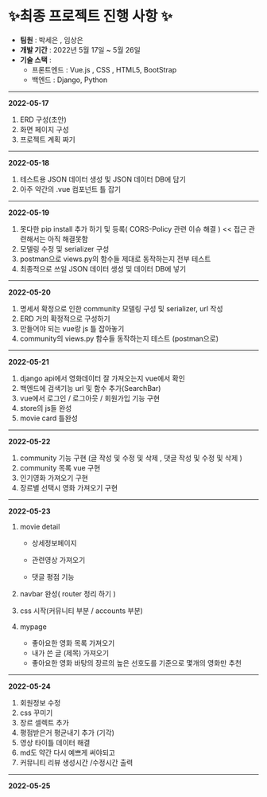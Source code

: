# ✨최종 프로젝트 진행 사항 ✨

- **팀원** : 박세은 , 임상은
- **개발 기간** : 2022년 5월 17일 ~ 5월 26일
- **기술 스택** : 
  - 프론트엔드 : Vue.js , CSS , HTML5, BootStrap
  - 백엔드 : Django, Python

--------------------------------------

**2022-05-17**

1. ERD 구성(초안)
2. 화면 페이지 구성
3. 프로젝트 계획 짜기

---------------------------------------------------

**2022-05-18**

1. 테스트용 JSON 데이터 생성 및 JSON 데이터 DB에 담기
2. 아주 약간의 .vue 컴포넌트 틀 잡기

---------------------------------------

**2022-05-19**

1. 못다한 pip install 추가 하기 및 등록( CORS-Policy 관련 이슈 해결 ) << 접근 관련해서는 아직 해결못함
2. 모델링 수정 및 serializer 구성
3. postman으로 views.py의 함수들 제대로 동작하는지 전부 테스트
3. 최종적으로 쓰일 JSON 데이터 생성 및 데이터 DB에 넣기

--------------------------------

**2022-05-20**

1. 명세서 확정으로 인한 community 모델링 구성 및 serializer, url 작성
1. ERD 거의 확정적으로 구성하기
1. 만들어야 되는 vue랑 js 틀 잡아놓기
1. community의 views.py 함수들 동작하는지 테스트 (postman으로)

--------------------------------

**2022-05-21**

1. django api에서 영화데이터 잘 가져오는지 vue에서 확인
2. 백엔드에 검색기능 url 및 함수 추가(SearchBar)
3. vue에서 로그인 / 로그아웃 / 회원가입 기능 구현
4. store의 js들 완성
5. movie card 틀완성

------------------------------------------------------------------------------------

**2022-05-22**

1. community 기능 구현 (글 작성  및 수정 및 삭제 , 댓글 작성 및 수정 및 삭제 )
2. community 목록 vue 구현
3. 인기영화 가져오기 구현
4. 장르별 선택시 영화 가져오기 구현 

-----------------------------------------------------------

**2022-05-23**

1. movie detail 

   - 상세정보페이지

   - 관련영상 가져오기
   - 댓글 평점 기능 
2. navbar 완성( router 정리 하기 )
3. css 시작(커뮤니티 부분 / accounts 부분)
4. mypage 
   - 좋아요한 영화 목록 가져오기
   - 내가 쓴 글 (제목) 가져오기
   - 좋아요한 영화 바탕의 장르의 높은 선호도를 기준으로 몇개의 영화만 추천

-------------------------------------------------------

**2022-05-24**

1. 회원정보 수정
2. css 꾸미기 
3. 장르 셀렉트 추가
4. 평점받은거 평균내기 추가 (기각)
5. 영상 타이틀 데이터 해결 
6. md도 약간 다시 예쁘게 써야되고
7. 커뮤니티 리뷰 생성시간 /수정시간 출력

----------------------------

**2022-05-25**

